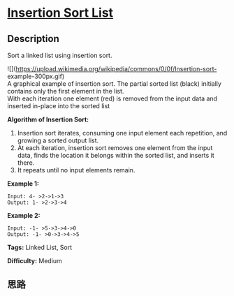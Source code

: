 # [Insertion Sort List][title]

## Description

Sort a linked list using insertion sort.

![](https://upload.wikimedia.org/wikipedia/commons/0/0f/Insertion-sort-
example-300px.gif)  
A graphical example of insertion sort. The partial sorted list (black)
initially contains only the first element in the list.  
With each iteration one element (red) is removed from the input data and
inserted in-place into the sorted list  


**Algorithm of Insertion Sort:**

  1. Insertion sort iterates, consuming one input element each repetition, and growing a sorted output list.
  2. At each iteration, insertion sort removes one element from the input data, finds the location it belongs within the sorted list, and inserts it there.
  3. It repeats until no input elements remain.

  
**Example 1:**
            Input: 4- >2->1->3    Output: 1- >2->3->4    

**Example 2:**
            Input: -1- >5->3->4->0    Output: -1- >0->3->4->5    


**Tags:** Linked List, Sort

**Difficulty:** Medium

## 思路

[title]: https://leetcode.com/problems/insertion-sort-list
